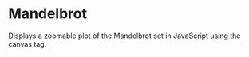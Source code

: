 Mandelbrot
==========

Displays a zoomable plot of the Mandelbrot set in JavaScript using the canvas tag.
